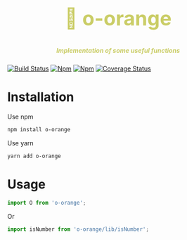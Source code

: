 <h2 align="center" style="color: #b5b928b5;font-size:45px">🍊 o-orange</h1>

<h5 align="center" style="color: #b5b928b5;fontSize: 25px;marginBottom: 100px">Implementation of some useful functions</h5>

[![Build Status](https://travis-ci.org/moonlitusun/o-orange.svg?branch=master)](https://travis-ci.org/moonlitusun/o-orange)
[![Npm](https://badgen.net/npm/v/o-orange)](https://www.npmjs.com/package/o-orange)
[![Npm](https://badgen.net/npm/dependents/o-orange)](https://www.npmjs.com/package/o-orange)
[![Coverage Status](https://coveralls.io/repos/github/moonlitusun/o-orange/badge.svg?branch=master)](https://coveralls.io/github/moonlitusun/o-orange?branch=master)

# Installation

Use npm

```bash
npm install o-orange
```

Use yarn

```bash
yarn add o-orange
```

# Usage

```js
import O from 'o-orange';
```

Or

```js
import isNumber from 'o-orange/lib/isNumber';
```
